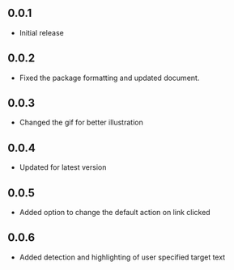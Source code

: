 ## 0.0.1

* Initial release

## 0.0.2

* Fixed the package formatting and updated document.

## 0.0.3

* Changed the gif for better illustration

## 0.0.4

* Updated for latest version

## 0.0.5

* Added option to change the default action on link clicked

## 0.0.6

* Added detection and highlighting of user specified target text